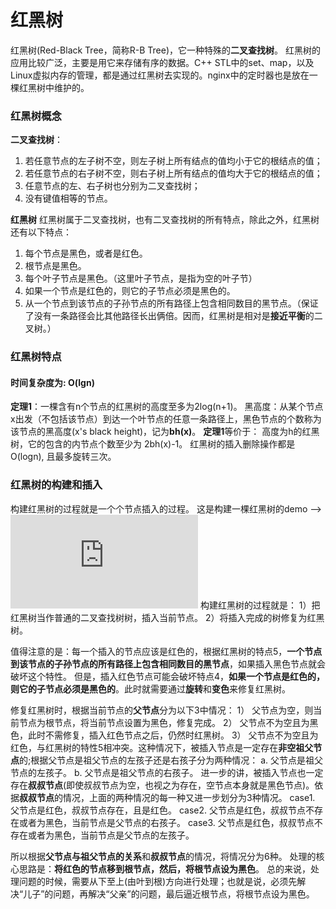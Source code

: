 # 红黑树
红黑树(Red-Black Tree，简称R-B Tree)，它一种特殊的**二叉查找树**。
红黑树的应用比较广泛，主要是用它来存储有序的数据。C++ STL中的set、map，以及Linux虚拟内存的管理，都是通过红黑树去实现的。nginx中的定时器也是放在一棵红黑树中维护的。

### 红黑树概念
**二叉查找树**： 
1. 若任意节点的左子树不空，则左子树上所有结点的值均小于它的根结点的值；
2. 若任意节点的右子树不空，则右子树上所有结点的值均大于它的根结点的值；
3. 任意节点的左、右子树也分别为二叉查找树；
4. 没有键值相等的节点。

**红黑树**
红黑树属于二叉查找树，也有二叉查找树的所有特点，除此之外，红黑树还有以下特点：
1.  每个节点是黑色，或者是红色。
2. 根节点是黑色。
3. 每个叶子节点是黑色。（这里叶子节点，是指为空的叶子节）
4. 如果一个节点是红色的，则它的子节点必须是黑色的。
5. 从一个节点到该节点的子孙节点的所有路径上包含相同数目的黑节点。（保证了没有一条路径会比其他路径长出俩倍。因而，红黑树是相对是**接近平衡**的二叉树。）

### 红黑树特点
#### 时间复杂度为: O(lgn)
**定理1**：一棵含有n个节点的红黑树的高度至多为2log(n+1)。
黑高度：从某个节点x出发（不包括该节点）到达一个叶节点的任意一条路径上，黑色节点的个数称为该节点的黑高度(x's black height)，记为**bh(x)**。
**定理1**等价于： 高度为h的红黑树，它的包含的内节点个数至少为 2bh(x)-1。
红黑树的插入删除操作都是 O(logn), 且最多旋转三次。

### 红黑树的构建和插入
构建红黑树的过程就是一个个节点插入的过程。 
这是构建一棵红黑树的demo --> ![红黑树构建](https://github.com/yuyilei/Algorithms/blob/master/C%2B%2B/insert-red-and-black-tree.cpp)
构建红黑树的过程就是：
1）把红黑树当作普通的二叉查找树树，插入当前节点。
2）将插入完成的树修复为红黑树。 

值得注意的是：每一个插入的节点应该是红色的，根据红黑树的特点5，**一个节点到该节点的子孙节点的所有路径上包含相同数目的黑节点**，如果插入黑色节点就会破坏这个特性。 但是，插入红色节点可能会破坏特点4，**如果一个节点是红色的，则它的子节点必须是黑色的**。此时就需要通过**旋转**和**变色**来修复红黑树。 

修复红黑树时，根据当前节点的**父节点**分为以下3中情况：
1） 父节点为空，则当前节点为根节点，将当前节点设置为黑色，修复完成。
2） 父节点不为空且为黑色，此时不需修复，插入红色节点之后，仍然时红黑树。
3） 父节点不为空且为红色，与红黑树的特性5相冲突。这种情况下，被插入节点是一定存在**非空祖父节点**的;根据父节点是祖父节点的左孩子还是右孩子分为两种情况：
    a. 父节点是祖父节点的左孩子。
    b. 父节点是祖父节点的右孩子。 
    进一步的讲，被插入节点也一定存在**叔叔节点**(即使叔叔节点为空，也视之为存在，空节点本身就是黑色节点)。依据**叔叔节点**的情况，上面的两种情况的每一种又进一步划分为3种情况。
        case1. 父节点是红色，叔叔节点存在，且是红色。 
        case2. 父节点是红色，叔叔节点不存在或者为黑色，当前节点是父节点的右孩子。
        case3. 父节点是红色，叔叔节点不存在或者为黑色，当前节点是父节点的左孩子。 

所以根据**父节点与祖父节点的关系**和**叔叔节点**的情况，将情况分为6种。
处理的核心思路是：**将红色的节点移到根节点，然后，将根节点设为黑色**。 
总的来说，处理问题的时候，需要从下至上(由叶到根)方向进行处理；也就是说，必须先解决“儿子”的问题，再解决“父亲”的问题，最后逼近根节点，将根节点设为黑色。


